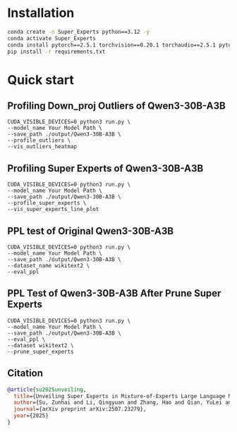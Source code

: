 # Installation
```bash
conda create -n Super_Experts python==3.12 -y
conda activate Super_Experts
conda install pytorch==2.5.1 torchvision==0.20.1 torchaudio==2.5.1 pytorch-cuda=11.8 -c pytorch -c nvidia
pip install -r requirements.txt
```
# Quick start 
## Profiling Down_proj Outliers of Qwen3-30B-A3B
```shell
CUDA_VISIBLE_DEVICES=0 python3 run.py \
--model_name Your Model Path \
--save_path ./output/Qwen3-30B-A3B \
--profile_outliers \
--vis_outliers_heatmap
```
## Profiling Super Experts of Qwen3-30B-A3B
```shell
CUDA_VISIBLE_DEVICES=0 python3 run.py \
--model_name Your Model Path \
--save_path ./output/Qwen3-30B-A3B \
--profile_super_experts \
--vis_super_experts_line_plot
```
## PPL test of Original Qwen3-30B-A3B
```shell
CUDA_VISIBLE_DEVICES=0 python3 run.py \
--model_name Your Model Path \
--save_path ./output/Qwen3-30B-A3B \
--dataset_name wikitext2 \
--eval_ppl
```
## PPL Test of Qwen3-30B-A3B After Prune Super Experts
```shell
CUDA_VISIBLE_DEVICES=0 python3 run.py \
--model_name Your Model Path \
--save_path ./output/Qwen3-30B-A3B \
--eval_ppl \
--dataset wikitext2 \
--prune_super_experts
```
## Citation  
```bibtex
@article{su2025unveiling,
  title={Unveiling Super Experts in Mixture-of-Experts Large Language Models},
  author={Su, Zunhai and Li, Qingyuan and Zhang, Hao and Qian, YuLei and Xie, Yuchen and Yuan, Kehong},
  journal={arXiv preprint arXiv:2507.23279},
  year={2025}
}
```

